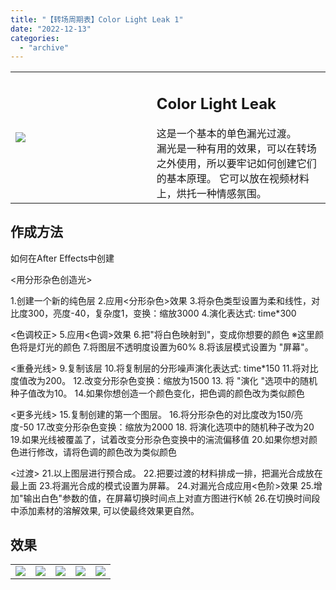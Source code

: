 ```yaml
---
title: "【转场周期表】Color Light Leak 1"
date: "2022-12-13"
categories: 
  - "archive"
---
```


<table><tbody><tr><td style="width: 44.7932%;"><img src="https://mir.yuelili.com/2022/12/6aa78545b4f75e1723964d331934d302.gif"></td><td style="width: 97.0525%;"><h2 class="title_title__ceXO0">Color Light Leak</h2>这是一个基本的单色漏光过渡。<div></div>漏光是一种有用的效果，可以在转场之外使用，所以要牢记如何创建它们的基本原理。 它可以放在视频材料上，烘托一种情感氛围。</td></tr></tbody></table>

## 作成方法

如何在After Effects中创建

<用分形杂色创造光>

1.创建一个新的纯色层 2.应用<分形杂色>效果 3.将杂色类型设置为柔和线性，对比度300，亮度-40，复杂度1，变换：缩放3000 4.演化表达式: time\*300

<色调校正> 5.应用<色调>效果 6.把"将白色映射到"，变成你想要的颜色 ※这里颜色将是灯光的颜色 7.将图层不透明度设置为60% 8.将该层模式设置为 "屏幕"。

<重叠光线> 9.复制该层 10.将复制层的分形噪声演化表达式: time\*150 11.将对比度值改为200。 12.改变分形杂色变换：缩放为1500 13. 将 "演化 "选项中的随机种子值改为10。 14.如果你想创造一个颜色变化，把色调的颜色改为类似颜色

<更多光线> 15.复制创建的第一个图层。 16.将分形杂色的对比度改为150/亮度-50 17.改变分形杂色变换：缩放为2000 18. 将演化选项中的随机种子改为20 19.如果光线被覆盖了，试着改变分形杂色变换中的湍流偏移值 20.如果你想对颜色进行修改，请将色调的颜色改为类似颜色

<过渡> 21.以上图层进行预合成。 22.把要过渡的材料排成一排，把漏光合成放在最上面 23.将漏光合成的模式设置为屏幕。 24.对漏光合成应用<色阶>效果 25.增加"输出白色"参数的值，在屏幕切换时间点上对直方图进行K帧 26.在切换时间段中添加素材的溶解效果, 可以使最终效果更自然。

## 效果

<table style="border-collapse: collapse;"><tbody><tr><td><img src="https://mir.yuelili.com/2022/12/09d287951062658c88ace9f1d4e2787d.gif"></td><td><img class="plus" src="http://mir.yuelili.com/wp-content/uploads/user/AE/mg/foxcodex/plus.png"></td><td><img src="https://mir.yuelili.com/2022/12/ba70067df153b8339d276c3bf971c270.gif"></td><td><img class="plus" src="http://mir.yuelili.com/wp-content/uploads/user/AE/mg/foxcodex/plus.png"></td><td><img src="https://mir.yuelili.com/2022/12/643754ea013ef4c6e131538c046b4e25.gif"></td></tr></tbody></table>
